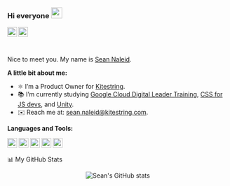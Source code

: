 ### Hi everyone <img src="https://media.giphy.com/media/hvRJCLFzcasrR4ia7z/giphy.gif" width="25px">
<a href="https://twitter.com/SeanNaleid">
  <img align="left" alt="Sean Naleid | Twitter" width="22px" src="https://cdn.simpleicons.org/x/000/fff" />
</a>
<a href="https://www.linkedin.com/in/sean-naleid-vargas/">
  <img align="left" alt="Sean's LinkedIn" width="22px" src="https://cdn.simpleicons.org/LinkedIn/000/fff"/>
</a>

<br />
<br />
<br />

Nice to meet you. My name is [Sean Naleid](https://www.seanaleid.com).
  
**A little bit about me:**

- ⚛️ I’m a Product Owner for [Kitestring](https://www.kitestring.com/).
- 📚 I’m currently studying [Google Cloud Digital Leader Training](https://app.pluralsight.com/paths/certificate/google-cloud-digital-leader-training), [CSS for JS devs](https://courses.joshwcomeau.com/css-for-js), and [Unity](https://learn.unity.com/).
- ✉️ Reach me at: [sean.naleid@kitestring.com](mailto:sean.naleid@kitestring.com).

**Languages and Tools:**  

<code><img height="22" src="https://cdn.simpleicons.org/javascript/F7DF1E/F7DF1E"></code>
<code><img height="22" src="https://cdn.simpleicons.org/react/61DAFB/61DAFB"></code>
<code><img height="22" src="https://cdn.simpleicons.org/node.js/339933/339933"></code>
<code><img height="22" src="https://cdn.simpleicons.org/python/3776AB/3776AB"></code>
<code><img height="22" src="https://cdn.simpleicons.org/git/F05032/F05032"></code>

📊 My GitHub Stats

<p align="center"> <img src="https://github-readme-stats.vercel.app/api?username=seanaleid&show_icons=true&theme=gotham" alt="Sean's GitHub stats" />
